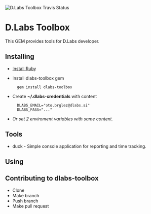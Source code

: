 ![D.Labs Toolbox Travis Status](https://secure.travis-ci.org/otobrglez/dlabs-toolbox.png?branch=master)

# D.Labs Toolbox

This GEM provides tools for D.Labs developer.

## Installing

* [Install Ruby](http://www.ruby-lang.org/en/downloads/)
* Install dlabs-toolbox gem

		gem install dlabs-toolbox

* Create **~/.dlabs-credentials** with content

		DLABS_EMAIL="oto.brglez@dlabs.si"
		DLABS_PASS="..."

* *Or set 2 enviroment variables with same content.*

## Tools

* duck - Simple console application for reporting and time tracking.

## Using 

## Contributing to dlabs-toolbox

* Clone
* Make branch
* Push branch
* Make pull request

